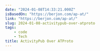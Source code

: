 ```yaml
---
date: "2024-01-08T14:33:21.000Z"
isBasedOn: "https://berjon.com/ap-at/"
link: "https://berjon.com/ap-at/"
slug: 2024-01-08-activitypub-over-atproto
tags:
    - code
    - Tech
title: ActivityPub Over ATProto
---
```


